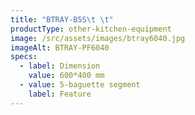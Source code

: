 ```yaml
---
title: "BTRAY-B5S\t \t"
productType: other-kitchen-equipment
image: /src/assets/images/btray6040.jpg
imageAlt: BTRAY-PF6040
specs:
  - label: Dimension
    value: 600*400 mm
  - value: 5-baguette segment
    label: Feature
---
```

